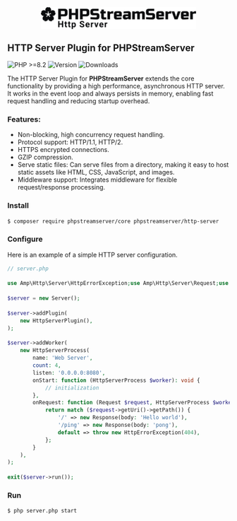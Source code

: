 <p align="center">
  <picture>
    <source media="(prefers-color-scheme: dark)" srcset="https://raw.githubusercontent.com/phpstreamserver/.github/refs/heads/main/assets/phpss_http_server_light.svg">
    <img alt="PHPStreamServer logo" align="center" width="70%" src="https://raw.githubusercontent.com/phpstreamserver/.github/refs/heads/main/assets/phpss_http_server_dark.svg">
  </picture>
</p>

## HTTP Server Plugin for PHPStreamServer
![PHP >=8.2](https://img.shields.io/badge/PHP->=8.2-777bb3.svg)
![Version](https://img.shields.io/github/v/tag/phpstreamserver/http-server?label=Version&filter=v*.*.*&sort=semver&color=374151)
![Downloads](https://img.shields.io/packagist/dt/phpstreamserver/http-server?label=Downloads&color=f28d1a)

The HTTP Server Plugin for **PHPStreamServer** extends the core functionality by providing a high performance, asynchronous HTTP server.
It works in the event loop and always persists in memory, enabling fast request handling and reducing startup overhead.  

### Features:
 - Non-blocking, high concurrency request handling.
 - Protocol support: HTTP/1.1, HTTP/2.
 - HTTPS encrypted connections.
 - GZIP compression.
 - Serve static files: Can serve files from a directory, making it easy to host static assets like HTML, CSS, JavaScript, and images.
 - Middleware support: Integrates middleware for flexible request/response processing.

### Install
```bash
$ composer require phpstreamserver/core phpstreamserver/http-server
```

### Configure
Here is an example of a simple HTTP server configuration.

```php
// server.php

use Amp\Http\Server\HttpErrorException;use Amp\Http\Server\Request;use Amp\Http\Server\Response;use PHPStreamServer\Core\Server;use PHPStreamServer\Plugin\HttpServer\HttpServerPlugin;use PHPStreamServer\Plugin\HttpServer\Worker\HttpServerProcess;

$server = new Server();

$server->addPlugin(
    new HttpServerPlugin(),
);

$server->addWorker(
    new HttpServerProcess(
        name: 'Web Server',
        count: 4,
        listen: '0.0.0.0:8080',
        onStart: function (HttpServerProcess $worker): void {
            // initialization
        },
        onRequest: function (Request $request, HttpServerProcess $worker): Response {
            return match ($request->getUri()->getPath()) {
                '/' => new Response(body: 'Hello world'),
                '/ping' => new Response(body: 'pong'),
                default => throw new HttpErrorException(404),
            };
        }
    ),
);

exit($server->run());
```

### Run
```bash
$ php server.php start
```

